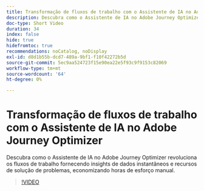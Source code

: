 ```yaml
---
title: Transformação de fluxos de trabalho com o Assistente de IA no Adobe Journey Optimizer
description: Descubra como o Assistente de IA no Adobe Journey Optimizer revoluciona os fluxos de trabalho fornecendo insights de dados instantâneos e recursos de solução de problemas, economizando horas de esforço manual.
doc-type: Short Video
duration: 34
index: false
hide: true
hidefromtoc: true
recommendations: noCatalog, noDisplay
exl-id: d8d1b55b-dcd7-489a-9bf1-f10f42272b5d
source-git-commit: 5ec9aa524723f15e90ea22e5f93c9f9153c82069
workflow-type: tm+mt
source-wordcount: '64'
ht-degree: 0%

---
```


# Transformação de fluxos de trabalho com o Assistente de IA no Adobe Journey Optimizer

Descubra como o Assistente de IA no Adobe Journey Optimizer revoluciona os fluxos de trabalho fornecendo insights de dados instantâneos e recursos de solução de problemas, economizando horas de esforço manual.

<!-- 65_S653_3442539_33_transforming-workflows-with-ai-assistant-in-adobe-journey-optimizer -->
>[!VIDEO](https://video.tv.adobe.com/v/3460440/?learn=on&enablevpops=true&captions=por_br)
